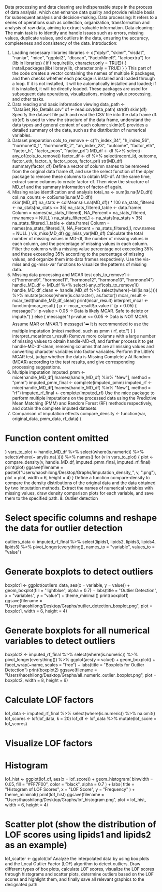 Data processing and data cleaning are indispensable steps in the process of data analysis, which can enhance data quality and provide reliable basis for subsequent analysis and decision-making.
Data processing: It refers to a series of operations such as collection, organization, transformation and analysis of raw data, aiming to extract valuable information.
Data cleaning: The main task is to identify and handle issues such as errors, missing values, duplicate values, and outliers in the data, ensuring the accuracy, completeness and consistency of the data.
Introduction:
1. Loading necessary libraries
libraries <- c("dplyr", "skimr", "visdat", "naniar", "mice", "ggplot2", "dbscan", "FactoMineR", "factoextra")
for (lib in libraries) {
  if (!require(lib, character.only = TRUE)) {
    install.packages(lib)
    library(lib, character.only = TRUE)
  }
}
This part of the code creates a vector containing the names of multiple R packages, and then checks whether each package is installed and loaded through a loop. If it is not installed, it will be automatically installed and loaded; if it is installed, it will be directly loaded. These packages are used for subsequent data operations, visualizations, missing value processing, and other tasks.
2. Data reading and basic information viewing
data_path <- "DataSet_No_Details.csv"
df <- read.csv(data_path)
str(df)
skim(df) 
Specify the dataset file path and read the CSV file into the data frame df. str(df) is used to view the structure of the data frame, understand the data types and general content of each column; skim(df) provides a detailed summary of the data, such as the distribution of numerical variables.
3. Dataset preparation
cols_to_remove <- c("h_index_34", "h_index_56", "hormone10_1", "hormone10_2", "an_index_23", "outcome", "factor_eth", "factor_h", "factor_pcos", "factor_prl")
MD_df <- df %>% select(-any_of(cols_to_remove))
factor_df <- df %>% select(record_id, outcome, factor_eth, factor_h, factor_pcos, factor_prl)
str(MD_df)
summary(factor_df)
Define a vector of column names to be removed from the original data frame df, and use the select function of the dplyr package to remove these columns to obtain MD-df. At the same time, extract some columns to create factor-df. Then view the structure of MD_df and the summary information of factor-df again.
4. Missing value identification and analysis
total_na <- sum(is.na(MD_df))               
col_na_counts <- colSums(is.na(MD_df))           
skim(MD_df)
na_stats <- colMeans(is.na(MD_df)) * 100 
na_stats_filtered <- na_stats[na_stats <= 35] 
na_stats_filtered_table <- data.frame(
  Column = names(na_stats_filtered),
  NA_Percent = na_stats_filtered,
  row.names = NULL
)
na_stats_filtered_1 <- na_stats[na_stats > 35] 
na_stats_filtered_1_table <- data.frame(
  Column = names(na_stats_filtered_1),
  NA_Percent = na_stats_filtered_1,
  row.names = NULL
)
vis_miss(MD_df)
gg_miss_var(MD_df)
Calculate the total number of missing values in MD-df, the number of missing values in each column, and the percentage of missing values in each column. Filter the columns with a missing value percentage not exceeding 35% and those exceeding 35% according to the percentage of missing values, and organize them into data frames respectively. Use the vis-miss and gg-miss-var functions to visualize the patterns of missing data.
5. Missing data processing and MCAR test
cols_to_remove1 <- c("hormone9", "hormone11", "hormone12", "hormone13", "hormone14")
handle_MD_df <- MD_df %>% select(-any_of(cols_to_remove1))
handle_MD_df_clean <- handle_MD_df %>%
  select(where(~!all(is.na(.)))) %>%
  mutate(across(where(is.character), as.factor))
mcar_result <- mcar_test(handle_MD_df_clean)
print(mcar_result)
interpret_mcar <- function(mcar_result) {
  p <- mcar_result$p.value
  if (p > 0.05) {
    message("✅ p-value > 0.05 → Data is likely MCAR. Safe to delete or impute.")
  } else {
    message("❗ p-value <= 0.05 → Data is NOT MCAR. Assume MAR or MNAR.")
    message("➡️ It is recommended to use the multiple imputation (mice) method, such as pmm / rf, etc.")
  }
}
interpret_mcar(mcar_result)
Remove more columns with a large number of missing values to obtain handle-MD-df, and further process it to get handle-MD-df-clean, removing columns that are all missing values and converting character variables into factor variables. Perform the Little's MCAR test, judge whether the data is Missing Completely At Random (MCAR) according to the test results, and give corresponding processing suggestions.
6. Multiple imputation
imputed_pmm <- mice(handle_MD_df[,!names(handle_MD_df) %in% "New"], method = "pmm")
imputed_pmm_final <- complete(imputed_pmm)
imputed_rf <- mice(handle_MD_df[,!names(handle_MD_df) %in% "New"], method = "rf")
imputed_rf_final <- complete(imputed_rf)
Use the mice package to perform multiple imputations on the processed data using the Predictive Mean Matching (PMM) and Random Forest (RF) methods respectively, and obtain the complete imputed datasets.
7. Comparison of imputation effects
compare_density <- function(var, original_data, pmm_data, rf_data) {
  # Function content omitted
}
vars_to_plot <- handle_MD_df %>%
  select(where(is.numeric)) %>%
  select(where(~ any(is.na(.)))) %>%
  names()
for (v in vars_to_plot) {
  plot <- compare_density(v, handle_MD_df, imputed_pmm_final, imputed_rf_final)
  print(plot)
  ggsave(filename = paste0("Users/haoshilong/Desktop/Graphs/imputation_density_", v, ".png"), 
         plot = plot, width = 6, height = 4)
}
Define a function compare-density to compare the density distributions of the original data and the data obtained by two imputation methods. Extract the names of numerical variables with missing values, draw density comparison plots for each variable, and save them to the specified path.
8. Outlier detection
# Select specific columns and reshape the data for outlier detection
outliers_data <- imputed_rf_final %>%
  select(lipids1, lipids2, lipids3, lipids4, lipids5) %>%
  pivot_longer(everything(), names_to = "variable", values_to = "value")
# Generate boxplots to detect outliers
boxplot1 <- ggplot(outliers_data, aes(x = variable, y = value)) +
  geom_boxplot(fill = "lightblue", alpha = 0.7) +
  labs(title = "Outlier Detection",
       x = "variables",
       y = "value") +
  theme_minimal()
print(boxplot1)
ggsave(filename = "Users/haoshilong/Desktop/Graphs/outlier_detection_boxplot.png", 
       plot = boxplot1, width = 6, height = 4)
# Generate boxplots for all numerical variables to detect outliers
boxplot2 <- imputed_rf_final %>%
  select(where(is.numeric)) %>%
  pivot_longer(everything()) %>%
  ggplot(aes(y = value)) +
  geom_boxplot() +
  facet_wrap(~name, scales = "free") +
  labs(title = "Boxplots for Outlier Detection")
print(boxplot2)
ggsave(filename = "Users/haoshilong/Desktop/Graphs/all_numeric_outlier_boxplot.png", 
       plot = boxplot2, width = 8, height = 6)
# Calculate LOF factors
lof_data <- imputed_rf_final %>%
  select(where(is.numeric)) %>%
  na.omit()
lof_scores <- lof(lof_data, k = 20)
lof_df <- lof_data %>%
  mutate(lof_score = lof_scores)
# Visualize LOF factors
# Histogram
lof_hist <- ggplot(lof_df, aes(x = lof_score)) +
  geom_histogram(
    binwidth = 0.05,
    fill = "#FF7F00",
    color = "black",
    alpha = 0.7
  ) +
  labs(
    title = "Histogram of  LOF Scores",
    x = "LOF Score",
    y = "Frequency"
  ) +
  theme_minimal()
print(lof_hist)
ggsave(filename = "Users/haoshilong/Desktop/Graphs/lof_histogram.png", 
       plot = lof_hist, width = 6, height = 4)
# Scatter plot (show the distribution of LOF scores using lipids1 and lipids2 as an example)
lof_scatter <- ggplot(lof
Analyze the interpolated data by using box plots and the Local Outlier Factor (LOF) algorithm to detect outliers. Draw different types of box plots, calculate LOF scores, visualize the LOF scores through histograms and scatter plots, determine outliers based on the LOF scores and highlight them, and finally save all relevant graphics to the designated path.
